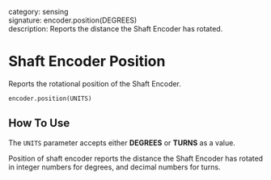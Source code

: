 category: sensing  
signature: encoder.position(DEGREES)  
description: Reports the distance the Shaft Encoder has rotated.

# Shaft Encoder Position
 
Reports the rotational position of the Shaft Encoder.

```don
encoder.position(UNITS)
```

## How To Use

The `UNITS` parameter accepts either **DEGREES** or **TURNS** as a value.

Position of shaft encoder reports the distance the Shaft Encoder has rotated in integer numbers for degrees, and decimal numbers for turns.

<advanced>
</advanced>
